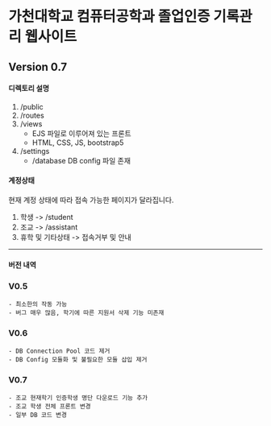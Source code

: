 가천대학교 컴퓨터공학과 졸업인증 기록관리 웹사이트
====================================================
## Version 0.7


#### **디렉토리 설명**
1. /public 
2. /routes
3. /views
   - EJS 파일로 이루어져 있는 프론트
   - HTML, CSS, JS, bootstrap5
4. /settings
   - /database DB config 파일 존재

#### **계정상태**
현재 계정 상태에 따라 접속 가능한 페이지가 달라집니다.
1. 학생 -> /student
2. 조교 -> /assistant
3. 휴학 및 기타상태 -> 접속거부 및 안내


-----
#### **버전 내역**
### V0.5
    - 최소한의 작동 가능
    - 버그 매우 많음, 학기에 따른 지원서 삭제 기능 미존재 
    
### V0.6
    - DB Connection Pool 코드 제거
    - DB Config 모듈화 및 불필요한 모듈 삽입 제거 
    
### V0.7
    - 조교 현재학기 인증학생 명단 다운로드 기능 추가
    - 조교 학생 전체 프론트 변경
    - 일부 DB 코드 변경
    
